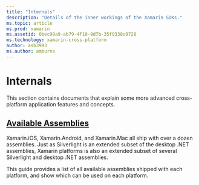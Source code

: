 ```yaml
---
title: "Internals"
description: "Details of the inner workings of the Xamarin SDKs."
ms.topic: article
ms.prod: xamarin
ms.assetid: 0bec99a9-ab79-4f10-8d7b-35f9338c0728
ms.technology: xamarin-cross-platform
author: asb3993
ms.author: amburns
---
```


# Internals

This section contains documents that explain some more advanced cross-platform application features and concepts.


## [Available Assemblies](~/cross-platform/internals/available-assemblies.md)

Xamarin.iOS, Xamarin.Android, and Xamarin.Mac all ship with over a dozen assemblies. Just as Silverlight is an extended subset of the desktop .NET assemblies, Xamarin platforms is also an extended subset of several Silverlight and desktop .NET assemblies.

This guide provides a list of all available assemblies shipped with each platform, and show which can be used on each platform.



